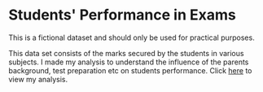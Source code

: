 # Students' Performance in Exams

This is a fictional dataset and should only be used for practical purposes.

This data set consists of the marks secured by the students in various subjects. I made my analysis to understand the influence of the parents background, test preparation etc on students performance. Click [here](https://github.com/SomonOlimzoda/StudentsPerformanceInExams/blob/main/.md) to view my analysis.
